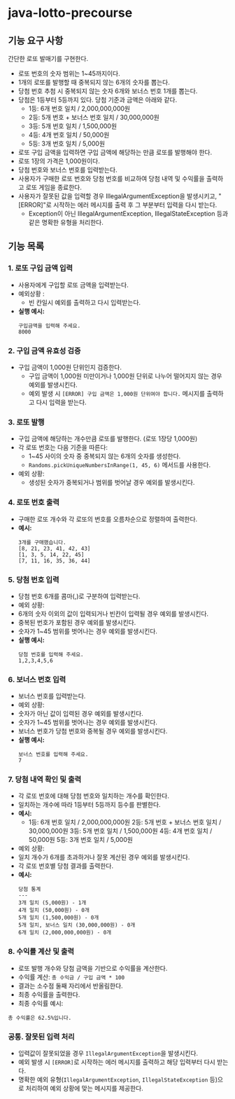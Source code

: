 # java-lotto-precourse

## 기능 요구 사항
간단한 로또 발매기를 구현한다.

- 로또 번호의 숫자 범위는 1~45까지이다.
- 1개의 로또를 발행할 때 중복되지 않는 6개의 숫자를 뽑는다.
- 당첨 번호 추첨 시 중복되지 않는 숫자 6개와 보너스 번호 1개를 뽑는다.
- 당첨은 1등부터 5등까지 있다. 당첨 기준과 금액은 아래와 같다.
  - 1등: 6개 번호 일치 / 2,000,000,000원
  - 2등: 5개 번호 + 보너스 번호 일치 / 30,000,000원
  - 3등: 5개 번호 일치 / 1,500,000원
  - 4등: 4개 번호 일치 / 50,000원
  - 5등: 3개 번호 일치 / 5,000원
- 로또 구입 금액을 입력하면 구입 금액에 해당하는 만큼 로또를 발행해야 한다.
- 로또 1장의 가격은 1,000원이다.
- 당첨 번호와 보너스 번호를 입력받는다.
- 사용자가 구매한 로또 번호와 당첨 번호를 비교하여 당첨 내역 및 수익률을 출력하고 로또 게임을 종료한다.
- 사용자가 잘못된 값을 입력할 경우 IllegalArgumentException을 발생시키고, "[ERROR]"로 시작하는 에러 메시지를 출력 후 그 부분부터 입력을 다시 받는다.
  - Exception이 아닌 IllegalArgumentException, IllegalStateException 등과 같은 명확한 유형을 처리한다.


## 기능 목록

### 1. 로또 구입 금액 입력
- 사용자에게 구입할 로또 금액을 입력받는다.
- 예외상황 :
  - 빈 칸일시 예외를 출력하고 다시 입력받는다.
- **실행 예시:**
  ```
  구입금액을 입력해 주세요. 
  8000
  ```

### 2. 구입 금액 유효성 검증
- 구입 금액이 1,000원 단위인지 검증한다.
    - 구입 금액이 1,000원 미만이거나 1,000원 단위로 나누어 떨어지지 않는 경우 예외를 발생시킨다.
    - 예외 발생 시 `[ERROR] 구입 금액은 1,000원 단위여야 합니다.` 메시지를 출력하고 다시 입력을 받는다.

### 3. 로또 발행
- 구입 금액에 해당하는 개수만큼 로또를 발행한다. (로또 1장당 1,000원)
- 각 로또 번호는 다음 기준을 따른다:
    - 1~45 사이의 숫자 중 중복되지 않는 6개의 숫자를 생성한다.
    - `Randoms.pickUniqueNumbersInRange(1, 45, 6)` 메서드를 사용한다.
- 예외 상황:
    - 생성된 숫자가 중복되거나 범위를 벗어날 경우 예외를 발생시킨다.

### 4. 로또 번호 출력
- 구매한 로또 개수와 각 로또의 번호를 오름차순으로 정렬하여 출력한다.
- **예시:**
    ```
    3개를 구매했습니다. 
    [8, 21, 23, 41, 42, 43] 
    [1, 3, 5, 14, 22, 45] 
    [7, 11, 16, 35, 36, 44]
    ```

### 5. 당첨 번호 입력
- 당첨 번호 6개를 콤마(,)로 구분하여 입력받는다.
- 예외 상황:
- 6개의 숫자 이외의 값이 입력되거나 빈칸이 입력될 경우 예외를 발생시킨다.
- 중복된 번호가 포함된 경우 예외를 발생시킨다.
- 숫자가 1~45 범위를 벗어나는 경우 예외를 발생시킨다.
- **실행 예시:**
  ```
  당첨 번호를 입력해 주세요. 
  1,2,3,4,5,6
  ```

### 6. 보너스 번호 입력
- 보너스 번호를 입력받는다.
- 예외 상황:
- 숫자가 아닌 값이 입력된 경우 예외를 발생시킨다.
- 숫자가 1~45 범위를 벗어나는 경우 예외를 발생시킨다.
- 보너스 번호가 당첨 번호와 중복될 경우 예외를 발생시킨다.
- **실행 예시:**
  ```
  보너스 번호를 입력해 주세요. 
  7
  ```

### 7. 당첨 내역 확인 및 출력
- 각 로또 번호에 대해 당첨 번호와 일치하는 개수를 확인한다.
- 일치하는 개수에 따라 1등부터 5등까지 등수를 판별한다.
- **예시:**
    - 1등: 6개 번호 일치 / 2,000,000,000원
      2등: 5개 번호 + 보너스 번호 일치 / 30,000,000원
      3등: 5개 번호 일치 / 1,500,000원
      4등: 4개 번호 일치 / 50,000원
      5등: 3개 번호 일치 / 5,000원
- 예외 상황:
- 일치 개수가 6개를 초과하거나 잘못 계산된 경우 예외를 발생시킨다.
- 각 로또 번호별 당첨 결과를 출력한다.
- **예시:**
  ```
  당첨 통계
  ---
  3개 일치 (5,000원) - 1개
  4개 일치 (50,000원) - 0개
  5개 일치 (1,500,000원) - 0개
  5개 일치, 보너스 일치 (30,000,000원) - 0개
  6개 일치 (2,000,000,000원) - 0개
  ```

### 8. 수익률 계산 및 출력
- 로또 발행 개수와 당첨 금액을 기반으로 수익률을 계산한다.
- 수익률 계산: `총 수익금 / 구입 금액 * 100`
- 결과는 소수점 둘째 자리에서 반올림한다.
- 최종 수익률을 출력한다.
- 최종 수익률 예시:
```
총 수익률은 62.5%입니다.
```

### 공통. 잘못된 입력 처리
- 입력값이 잘못되었을 경우 `IllegalArgumentException`을 발생시킨다.
- 예외 발생 시 `[ERROR]`로 시작하는 에러 메시지를 출력하고 해당 입력부터 다시 받는다.
- 명확한 예외 유형(`IllegalArgumentException`, `IllegalStateException` 등)으로 처리하여 예외 상황에 맞는 메시지를 제공한다.
